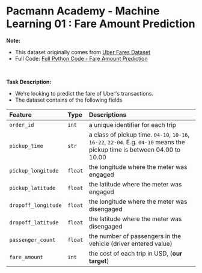 # Pacmann Academy - Machine Learning 01 : Fare Amount Prediction
**Note:**
- This dataset originally comes from [Uber Fares Dataset](https://www.kaggle.com/datasets/yasserh/uber-fares-dataset)
- Full Code: [Full Python Code - Fare Amount Prediction](https://github.com/oktaviorezap/fare-amount-ml01-pacmann-academy/blob/main/Mentoring_01_Introduction_to_Machine_Learning_Sekolah_Data_(Oktavio_Reza_Putra_JPP_MAX_Pacmann_Academy).ipynb)

<br>

**Task Description:**
- We're looking to predict the fare of Uber's transactions.
- The dataset contains of the following fields

<center>

|Feature|Type|Descriptions|
|:--|:--|:--|
|`order_id`| `int` | a unique identifier for each trip|
|`pickup_time` | `str` | a class of pickup time. `04-10`, `10-16`, `16-22`, `22-04`. E.g. `04-10` means the pickup time is between 04.00 to 10.00|
| `pickup_longitude` | `float` | the longitude where the meter was engaged|
| `pickup_latitude` | `float` | the latitude where the meter was engaged|
| `dropoff_longitude` | `float` | the longitude where the meter was disengaged|
| `dropoff_latitude` | `float` | the latitude where the meter was disengaged|
| `passenger_count` | `float` | the number of passengers in the vehicle (driver entered value)|
| `fare_amount` | `int` | the cost of each trip in USD, (**our target**)|
